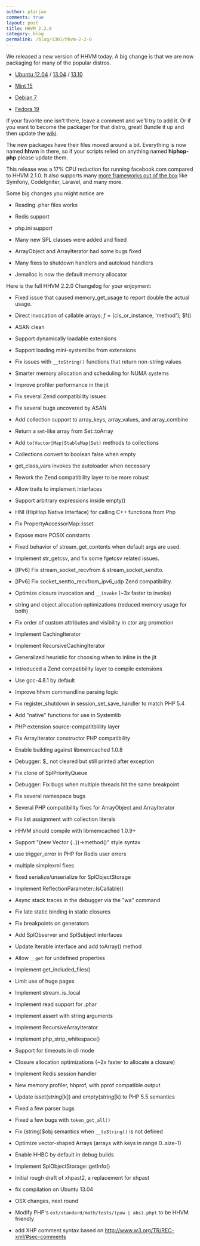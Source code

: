 ```yaml
---
author: ptarjan
comments: true
layout: post
title: HHVM 2.2.0
category: blog
permalink: /blog/1301/hhvm-2-2-0
---
```


We released a new version of HHVM today. A big change is that we are now packaging for many of the popular distros.


<!--truncate-->

  * [Ubuntu 12.04](https://github.com/facebook/hhvm/wiki/Prebuilt-Packages-on-Ubuntu-12.04) / [13.04](https://github.com/facebook/hhvm/wiki/Prebuilt-Packages-on-Ubuntu-13.04) / [13.10](https://github.com/facebook/hhvm/wiki/Prebuilt-Packages-on-Ubuntu-13.10)


  * [Mint 15](https://github.com/facebook/hhvm/wiki/Prebuilt-Packages-on-Mint-15)


  * [Debian 7](https://github.com/facebook/hhvm/wiki/Prebuilt-Packages-on-Debian-7)


  * [Fedora 19](https://github.com/facebook/hhvm/wiki/Prebuilt-Packages-on-Fedora-19)


If your favorite one isn't there, leave a comment and we'll try to add it. Or if you want to become the packager for that distro, great! Bundle it up and then update the [wiki](https://github.com/facebook/hhvm/wiki#installing-pre-built-packages-for-hhvm).

The new packages have their files moved around a bit. Everything is now named **hhvm** in there, so if your scripts relied on anything named **hiphop-php** please update them.

This release was a 17% CPU reduction for running facebook.com compared to HHVM 2.1.0. It also supports many [more frameworks out of the box](http://www.hhvm.com/blog/875/wow-hhvm-is-fast-too-bad-it-doesnt-run-my-code) like Symfony, CodeIgniter, Laravel, and many more.

Some big changes you might notice are




  * Reading .phar files works


  * Redis support


  * php.ini support


  * Many new SPL classes were added and fixed


  * ArrayObject and ArrayIterator had some bugs fixed


  * Many fixes to shutdown handlers and autoload handlers


  * Jemalloc is now the default memory allocator


Here is the full HHVM 2.2.0 Changelog for your enjoyment:


  * Fixed issue that caused memory_get_usage to report double the actual usage.


  * Direct invocation of callable arrays: $f = [$cls_or_instance, 'method']; $f()


  * ASAN clean


  * Support dynamically loadable extensions


  * Support loading mini-systemlibs from extensions


  * Fix issues with `__toString()` functions that return non-string values


  * Smarter memory allocation and scheduling for NUMA systems


  * Improve profiler performance in the jit


  * Fix several Zend compatibility issues


  * Fix several bugs uncovered by ASAN


  * Add collection support to array_keys, array_values, and array_combine


  * Return a set-like array from Set::toArray


  * Add `to(Vector|Map|StableMap|Set)` methods to collections


  * Collections convert to boolean false when empty


  * get_class_vars invokes the autoloader when necessary


  * Rework the Zend compatibility layer to be more robust


  * Allow traits to implement interfaces


  * Support arbitrary expressions inside empty()


  * HNI (HipHop Native Interface) for calling C++ functions from Php


  * Fix PropertyAccessorMap::isset


  * Expose more POSIX constants


  * Fixed behavior of stream_get_contents when default args are used.


  * Implement str_getcsv, and fix some fgetcsv related issues.


  * [IPv6] Fix stream_socket_recvfrom & stream_socket_sendto.


  * [IPv6] Fix socket_sentto_recvfrom_ipv6_udp Zend compatibility.


  * Optimize closure invocation and `__invoke` (~3x faster to invoke)


  * string and object allocation optimizations (reduced memory usage for both)


  * Fix order of custom attributes and visibility in ctor arg promotion


  * Implement CachingIterator


  * Implement RecursiveCachingIterator


  * Generalized heuristic for choosing when to inline in the jit


  * Introduced a Zend compatibility layer to compile extensions


  * Use gcc-4.8.1 by default


  * Improve hhvm commandline parsing logic


  * Fix register_shutdown in session_set_save_handler to match PHP 5.4


  * Add "native" functions for use in Systemlib


  * PHP extension source-compatitblility layer


  * Fix ArrayIterator constructor PHP compatibility


  * Enable building against libmemcached 1.0.8


  * Debugger: $_ not cleared but still printed after exception


  * Fix clone of SplPriorityQueue


  * Debugger: Fix bugs when multiple threads hit the same breakpoint


  * Fix several namespace bugs


  * Several PHP compatibility fixes for ArrayObject and ArrayIterator


  * Fix list assignment with collection literals


  * HHVM should compile with libmemcached 1.0.9+


  * Support "(new Vector {..})->method()" style syntax


  * use trigger_error in PHP for Redis user errors


  * multiple simplexml fixes


  * fixed serialize/unserialize for SplObjectStorage


  * Implement ReflectionParameter::IsCallable()


  * Async stack traces in the debugger via the "wa" command


  * Fix late static binding in static closures


  * Fix breakpoints on generators


  * Add SplObserver and SplSubject interfaces


  * Update Iterable interface and add toArray() method


  * Allow `__get` for undefined properties


  * Implement get_included_files()


  * Limit use of huge pages


  * Implement stream_is_local


  * Implement read support for .phar


  * Implement assert with string arguments


  * Implement RecursiveArrayIterator


  * Implement php_strip_whitespace()


  * Support for timeouts in cli mode


  * Closure allocation optimizations (~2x faster to allocate a closure)


  * Implement Redis session handler


  * New memory profiler, hhprof, with pprof compatible output


  * Update isset($string[$k]) and empty($string[$k) to PHP 5.5 semantics


  * Fixed a few parser bugs


  * Fixed a few bugs with `token_get_all()`


  * Fix (string)$obj semantics when `__toString()` is not defined


  * Optimize vector-shaped Arrays (arrays with keys in range 0..size-1)


  * Enable HHBC by default in debug builds


  * Implement SplObjectStorage::getInfo()


  * Initial rough draft of xhpast2, a replacement for xhpast


  * fix compilation on Ubuntu 13.04


  * OSX changes, next round


  * Modify PHP's `ext/standard/math/tests/(pow | abs).phpt` to be HHVM friendly


  * add XHP comment syntax based on http://www.w3.org/TR/REC-xml/#sec-comments
